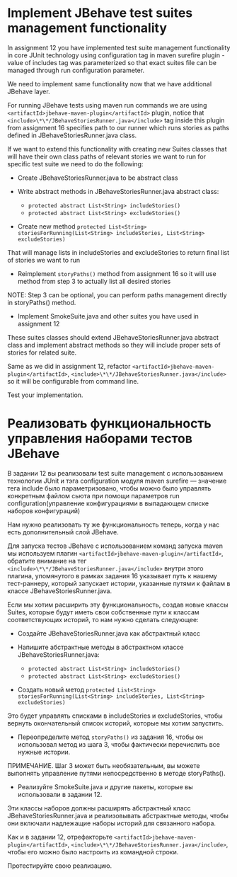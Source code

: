 # Implement JBehave test suites management functionality

In assignment 12 you have implemented test suite management functionality in core JUnit technology using configuration tag in maven surefire plugin - value of includes tag was parameterized so that exact suites file can be managed through run configuration parameter.

We need to implement same functionality now that we have additional JBehave layer.

For running JBehave tests using maven run commands we are using `<artifactId>jbehave-maven-plugin</artifactId>` plugin, notice that `<include>\*\*/JBehaveStoriesRunner.java</include>` tag inside this plugin from assignment 16 specifies path to our runner which runs stories as paths defined in JBehaveStoriesRunner.java class.

If we want to extend this functionality with creating new Suites classes that will have their own class paths of relevant stories we want to run for specific test suite we need to do the following:

* Create JBehaveStoriesRunner.java to be abstract class

* Write abstract methods in JBehaveStoriesRunner.java abstract class:

  * `protected abstract List<String> includeStories()`
  * `protected abstract List<String> excludeStories()`

* Create new method `protected List<String> storiesForRunning(List<String> includeStories, List<String> excludeStories)`

That will manage lists in includeStories and excludeStories to return final list of stories we want to run

* Reimplement `storyPaths()` method from assignment 16 so it will use method from step 3 to actually list all desired stories

NOTE: Step 3 can be optional, you can perform paths management directly in storyPaths() method.

* Implement SmokeSuite.java and other suites you have used in assignment 12

These suites classes should extend JBehaveStoriesRunner.java abstract class and implement abstract methods so they will include proper sets of stories for related suite.

Same as we did in assignment 12, refactor `<artifactId>jbehave-maven-plugin</artifactId>`, `<include>\*\*/JBehaveStoriesRunner.java</include>` so it will be configurable from command line.

Test your implementation.

# Реализовать функциональность управления наборами тестов JBehave

В задании 12 вы реализовали test suite management c использованием технологии JUnit и тэга configuration модуля maven 
surefire — значение тега include было параметризовано, чтобы можно было управлять конкретным файлом сьюта при помощи параметров run 
configuration(управление конфигурациями в выпадающем списке наборов конфигураций)

Нам нужно реализовать ту же функциональность теперь, когда у нас есть дополнительный слой JBehave.

Для запуска тестов JBehave с использованием команд запуска maven мы используем плагин `<artifactId>jbehave-maven-plugin</artifactId>`, 
обратите внимание на тег `<include>\*\*/JBehaveStoriesRunner.java</include>` внутри этого плагина, упомянутого в рамках задания 16 
указывает путь к нашему тест-раннеру, который запускает истории, указанные путями к файлам в классе JBehaveStoriesRunner.java.

Если мы хотим расширить эту функциональность, создав новые классы Suites, которые будут иметь свои собственные пути к классам 
соответствующих историй, то нам нужно сделать следующее:

* Создайте JBehaveStoriesRunner.java как абстрактный класс

* Напишите абстрактные методы в абстрактном классе JBehaveStoriesRunner.java:

  * `protected abstract List<String> includeStories()`
  * `protected abstract List<String> excludeStories()`

* Создать новый метод `protected List<String> storiesForRunning(List<String> includeStories, List<String> excludeStories)`

Это будет управлять списками в includeStories и excludeStories, чтобы вернуть окончательный список историй, которые мы хотим запустить.

* Переопределите метод `storyPaths()` из задания 16, чтобы он использовал метод из шага 3, чтобы фактически перечислить все нужные истории.

ПРИМЕЧАНИЕ. Шаг 3 может быть необязательным, вы можете выполнять управление путями непосредственно в методе storyPaths().

* Реализуйте SmokeSuite.java и другие пакеты, которые вы использовали в задании 12.

Эти классы наборов должны расширять абстрактный класс JBehaveStoriesRunner.java и реализовывать абстрактные методы, чтобы они включали надлежащие наборы историй для связанного набора.

Как и в задании 12, отрефакторьте `<artifactId>jbehave-maven-plugin</artifactId>`, `<include>\*\*/JBehaveStoriesRunner.java</include>`, 
чтобы его можно было настроить из командной строки.

Протестируйте свою реализацию.

